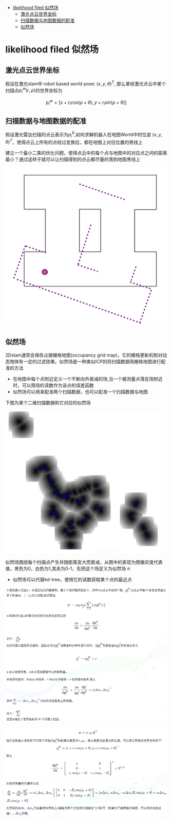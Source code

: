 - [likelihood filed 似然场](#likelihood-filed-似然场)
  - [激光点云世界坐标](#激光点云世界坐标)
  - [扫描数据与地图数据的配准](#扫描数据与地图数据的配准)
  - [似然场](#似然场)

# likelihood filed 似然场

## 激光点云世界坐标

假设在激光slam中 robot based world pose: $(x,y,\theta)^T$, 那么某帧激光点云中某个扫描点$p_i^{w}(r,\rho)$的世界坐标为

$$
p_i^{w} = [x+r_i cos(\rho+\theta), y+r_i sin(\rho+\theta)]
$$

## 扫描数据与地图数据的配准

假设激光雷达扫描的点云表示为${p_i^R}$,如何求解机器人在地图World中的位姿 $(x,y,\theta)^T$，使得点云上所有的点经过变换后，都在地图上对应位置的黑线上

建立一个最小二乘的优化问题，使得点云中的每个点与地图中的对应点之间的距离最小？通过这样子就可以让扫描得到的点云都尽量的落到地图黑线上

![](./img/likelihood_field/img1.png)

## 似然场

2Dslam通常会保存占据栅格地图(occupancy grid map)，它的栅格更新机制对动态物体有一定的过滤效果。似然场是一种类似ICP的将扫描数据雨栅格地图进行配准的方法

- 在地图中每个点附近定义一个不断向外衰减的场,当一个被测量点落在场附近时，可以用场的读数作为该点的误差函数
- 似然场可以用来配准两个扫描数据，也可以配准一个扫描数据与地图

下图为某个二维扫描数据和它对应的似然场

![](./img/likelihood_field/img2.png)

似然场围绕每个扫描点产生并随距离变大而衰减，从图中的表现为图像灰度代表值，黑色为0，白色为1,其余为0-1，先把这个场定义为似然场 $\pi$

- 似然场可以代替kd-tree，使用它的读数获取某个点的最近点

![](./img/likelihood_field/img3.png)

![](./img/likelihood_field/img4.png)
